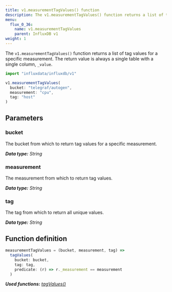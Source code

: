 ```yaml
---
title: v1.measurementTagValues() function
description: The v1.measurementTagValues() function returns a list of tag values for a specific measurement.
menu:
  flux_0_36:
    name: v1.measurementTagValues
    parent: InfluxDB v1
weight: 1
---
```


The `v1.measurementTagValues()` function returns a list of tag values for a specific measurement.
The return value is always a single table with a single column, `_value`.



```js
import "influxdata/influxdb/v1"

v1.measurementTagValues(
  bucket: "telegraf/autogen",
  measurement: "cpu",
  tag: "host"
)
```

## Parameters

### bucket
The bucket from which to return tag values for a specific measurement.

_**Data type:** String_

### measurement
The measurement from which to return tag values.

_**Data type:** String_

### tag
The tag from which to return all unique values.

_**Data type:** String_


## Function definition
```js
measurementTagValues = (bucket, measurement, tag) =>
  tagValues(
    bucket: bucket,
    tag: tag,
    predicate: (r) => r._measurement == measurement
  )
```

_**Used functions:**
[tagValues()](/flux/v0.36/functions/influxdb-v1/tagvalues)_
